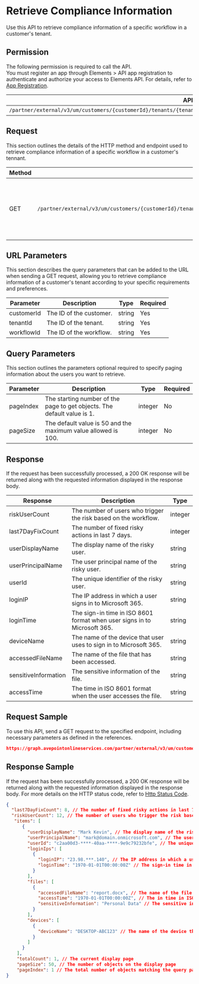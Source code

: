 # Retrieve Compliance Information

Use this API to retrieve compliance information of a specific workflow in a customer's tenant. 

## Permission

The following permission is required to call the API.  
You must register an app through Elements > API app registration to authenticate and authorize your access to Elements API. For details, refer to [App Registration](../../register-app.md).

| API | Permission  |
|-----------|--------|
| `/partner/external/v3/um/customers/{customerId}/tenants/{tenantId}/overview/security/compliances/workflows/{workflowId}`|elements.um.user.read.all|  

## Request

This section outlines the details of the HTTP method and endpoint used to retrieve compliance information of a specific workflow in a customer's tennant.

| Method | Endpoint | Description |
|-----------|--------|------------|
| GET | `/partner/external/v3/um/customers/{customerId}/tenants/{tenantId}/overview/security/compliances/workflows/{workflowId}` | 	Retrieves compliances information of a specific workflow in a customer's tenant.

## URL Parameters

This section describes the query parameters that can be added to the URL when sending a GET request, allowing you to retrieve compliance information of a customer's tenant according to your specific requirements and preferences.

| Parameter | Description | Type | Required |
| --- | --- | --- |---|
| customerId | The ID of the customer. | string | Yes |
| tenantId | The ID of the tenant. | string | Yes |
| workflowId | The ID of the workflow. | string | Yes |
## Query Parameters

This section outlines the parameters optional required to specify paging information about the users you want to retrieve.

| Parameter | Description | Type | Required |
| --- | --- | --- | --- |
| pageIndex | The starting number of the page to get objects. The default value is 1.| integer | No |
| pageSize | The default value is 50 and the maximum value allowed is 100.| integer | No |

## Response

If the request has been successfully processed, a 200 OK response will be returned along with the requested information displayed in the response body.
 
| Response | Description | Type |
| --- | --- | --- |
| riskUserCount |  The number of users who trigger the risk based on the workflow. | integer |
| last7DayFixCount |  The number of fixed risky actions in last 7 days. | integer |
| userDisplayName |  The display name of the risky user. | string |
| userPrincipalName |  The user principal name of the risky user. | string |
| userId |  The unique identifier of the risky user. | string |
| loginIP |  The IP address in which a user signs in to Microsoft 365. | string |
| loginTime |  The sign-in time in ISO 8601 format when user signs in to Microsoft 365. | string |
| deviceName |  The name of the device that user uses to sign in to Microsoft 365. | string |  
| accessedFileName |  The name of the file that has been accessed. | string |
| sensitiveInformation |  The sensitive information of the file. | string |
| accessTime |  The time in ISO 8601 format when the user accesses the file. | string |
## Request Sample

To use this API, send a GET request to the specified endpoint, including necessary parameters as defined in the references. 

```json
https://graph.avepointonlineservices.com/partner/external/v3/um/customers/966f35cc-****-4070-****-25cd****2a07/tenants/0c7715b3-****-4dcf-****-f363****acec/overview/security/compliances/workflows/4dbd4e4e-****-4d38-****-2e22****b0c4
```

## Response Sample
If the request has been successfully processed, a 200 OK response will be returned along with the requested information displayed in the response body. For more details on the HTTP status code, refer to [Http Status Code](../../Use-AvePoint-Graph-API.md#http-status-code).

```json
{
  "last7DayFixCount": 8, // The number of fixed risky actions in last 7 days
  "riskUserCount": 12, // The number of users who trigger the risk based on the workflow
   "items": [
      {
        "userDisplayName": "Mark Kevin", // The display name of the risky user
        "userPrincipalName": "mark@domain.onmicrosoft.com", // The user principal name of the risky user
        "userId": "c2aa00d3-****-40aa-****-9e9c79232bfe", // The unique identifier of the risky user
        "loginIps": [
          {
            "loginIP": "23.98.***.140", // The IP address in which a user signs in to Microsoft 365
            "loginTime": "1970-01-01T00:00:00Z" // The sign-in time in ISO 8601 format when user signs in to Microsoft 365
          }
        ],
        "files": [
          {
            "accessedFileName": "report.docx", // The name of the file that has been accessed
            "accessTime": "1970-01-01T00:00:00Z", // The in time in ISO 8601 format when the user accesses the file
            "sensitiveInformation": "Personal Data" // The sensitive information of the file
          }
        ],
        "devices": [
          {
            "deviceName": "DESKTOP-ABC123" // The name of the device that user uses to sign into Microsoft 365
          }
        ]
      }
    ],
    "totalCount": 1, // The current display page
    "pageSize": 50, // The number of objects on the display page
    "pageIndex": 1 // The total number of objects matching the query parameters
}
```